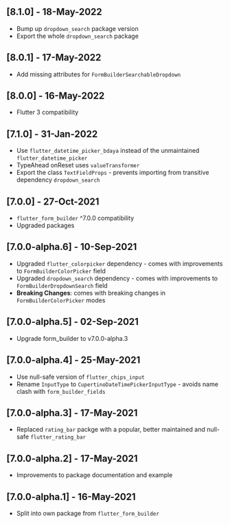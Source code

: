 ## [8.1.0] - 18-May-2022
* Bump up `dropdown_search` package version
* Export the whole `dropdown_search` package

## [8.0.1] - 17-May-2022
* Add missing attributes for `FormBuilderSearchableDropdown`

## [8.0.0] - 16-May-2022
* Flutter 3 compatibility

## [7.1.0] - 31-Jan-2022
* Use `flutter_datetime_picker_bdaya` instead of the unmaintained `flutter_datetime_picker`
* TypeAhead onReset uses `valueTransformer`
* Export the class `TextFieldProps` - prevents importing from transitive dependency `dropdown_search`

## [7.0.0] - 27-Oct-2021
* `flutter_form_builder` ^7.0.0 compatibility
* Upgraded packages

## [7.0.0-alpha.6] - 10-Sep-2021
* Upgraded `flutter_colorpicker` dependency - comes with improvements to `FormBuilderColorPicker` field
* Upgraded `dropdown_search` dependency - comes with improvements to `FormBuilderDropdownSearch` field
* **Breaking Changes**: comes with breaking  changes in `FormBuilderColorPicker` modes

## [7.0.0-alpha.5] - 02-Sep-2021
* Upgrade form_builder to v7.0.0-alpha.3

## [7.0.0-alpha.4] - 25-May-2021
* Use null-safe version of `flutter_chips_input`
* Rename `InputType` to `CupertinoDateTimePickerInputType` - avoids name clash with `form_builder_fields`

## [7.0.0-alpha.3] - 17-May-2021
* Replaced `rating_bar` packge with a popular, better maintained and null-safe `flutter_rating_bar`

## [7.0.0-alpha.2] - 17-May-2021
* Improvements to package documentation and example

## [7.0.0-alpha.1] - 16-May-2021
* Split into own package from `flutter_form_builder`
